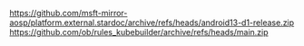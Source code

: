 https://github.com/msft-mirror-aosp/platform.external.stardoc/archive/refs/heads/android13-d1-release.zip
https://github.com/ob/rules_kubebuilder/archive/refs/heads/main.zip
